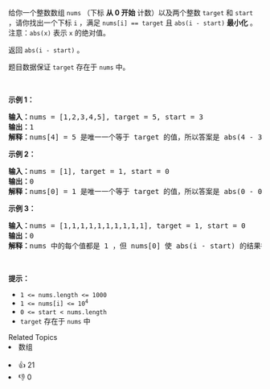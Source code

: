 <p>给你一个整数数组 <code>nums</code> （下标 <strong>从 0 开始</strong> 计数）以及两个整数 <code>target</code> 和 <code>start</code> ，请你找出一个下标 <code>i</code> ，满足 <code>nums[i] == target</code> 且 <code>abs(i - start)</code> <strong>最小化</strong> 。注意：<code>abs(x)</code> 表示 <code>x</code> 的绝对值。</p>

<p>返回 <code>abs(i - start)</code> 。</p>

<p>题目数据保证 <code>target</code> 存在于 <code>nums</code> 中。</p>

<p>&nbsp;</p>

<p><strong>示例 1：</strong></p>

<pre>
<strong>输入：</strong>nums = [1,2,3,4,5], target = 5, start = 3
<strong>输出：</strong>1
<strong>解释：</strong>nums[4] = 5 是唯一一个等于 target 的值，所以答案是 abs(4 - 3) = 1 。
</pre>

<p><strong>示例 2：</strong></p>

<pre>
<strong>输入：</strong>nums = [1], target = 1, start = 0
<strong>输出：</strong>0
<strong>解释：</strong>nums[0] = 1 是唯一一个等于 target 的值，所以答案是 abs(0 - 0) = 0 。
</pre>

<p><strong>示例 3：</strong></p>

<pre>
<strong>输入：</strong>nums = [1,1,1,1,1,1,1,1,1,1], target = 1, start = 0
<strong>输出：</strong>0
<strong>解释：</strong>nums 中的每个值都是 1 ，但 nums[0] 使 abs(i - start) 的结果得以最小化，所以答案是 abs(0 - 0) = 0 。
</pre>

<p>&nbsp;</p>

<p><strong>提示：</strong></p>

<ul> 
 <li><code>1 &lt;= nums.length &lt;= 1000</code></li> 
 <li><code>1 &lt;= nums[i] &lt;= 10<sup>4</sup></code></li> 
 <li><code>0 &lt;= start &lt; nums.length</code></li> 
 <li><code>target</code> 存在于 <code>nums</code> 中</li> 
</ul>

<div><div>Related Topics</div><div><li>数组</li></div></div><br><div><li>👍 21</li><li>👎 0</li></div>